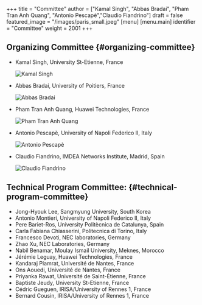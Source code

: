 +++
title = "Committee"
author = ["Kamal Singh", "Abbas Bradai", "Pham Tran Anh Quang", "Antonio Pescapè","Claudio Fiandrino"]
draft = false
featured_image = "/images/paris_small.jpeg"
[menu]
  [menu.main]
    identifier = "Committee"
    weight = 2001
+++



## Organizing Committee {#organizing-committee}

- Kamal Singh, University St-Etienne, France
  
  ![Kamal Singh](/images/kamal-singh-photo.png)
  
- Abbas Bradai, University of Poitiers, France
  
  ![Abbas Bradai](/images/Abbas-Bradai.jpg)
  
- Pham Tran Anh Quang, Huawei Technologies, France

  ![Pham Tran Anh Quang](/images/quang-photo.jpg)
  
- Antonio Pescapè, University of Napoli Federico II, Italy
  
  ![Antonio Pescapè](/images/pescape-photo.jpg)
  
- Claudio Fiandrino, IMDEA Networks Institute, Madrid, Spain
  
  ![Claudio Fiandrino](/images/claudio-fiandrino-photo.jpg)

## Technical Program Committee: {#technical-program-committee}
- Jong-Hyouk Lee, Sangmyung University, South Korea 
- Antonio Montieri, University of Napoli Federico II, Italy
- Pere Bariet-Ros, University Politècnica de Catalunya, Spain
- Carla Fabiana Chiasserini, Politecnica di Torino, Italy
- Francesco Devoti, NEC laboratories, Germany
- Zhao Xu, NEC Laboratories, Germany
- Nabil Benamar, Moulay Ismail University, Meknes, Morocco 
- Jérémie Leguay, Huawei Technologies, France
- Kandaraj Piamrat, Université de Nantes, France
- Ons Aouedi, Université de Nantes, France
- Priyanka Rawat, Université de Saint-Étienne, France
- Baptiste Jeudy, University St-Etienne, France 
- Cédric Gueguen, IRISA/University of Rennes 1, France
- Bernard Cousin, IRISA/University of Rennes 1, France

